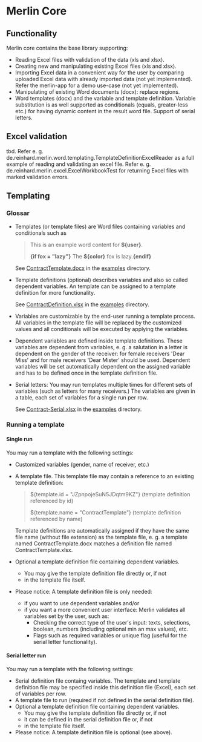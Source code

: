 # Merlin Core

## Functionality
Merlin core contains the base library supporting:
* Reading Excel files with validation of the data (xls and xlsx).
* Creating new and manipulating existing Excel files (xls and xlsx).
* Importing Excel data in a convenient way for the user by comparing
  uploaded Excel data with already imported data (not yet implemented).
  Refer the merlin-app for a demo use-case (not yet implemented).
* Manipulating of existing Word documents (docx): replace regions.
* Word templates (docx) and the variable and template definition. Variable
  substitution is as well supported as conditionals (equals, greater-less etc.)
  for having dynamic content in the result word file. Support of serial letters.

## Excel validation
tbd. Refer e. g. de.reinhard.merlin.word.templating.TemplateDefinitionExcelReader as a full example of
reading and validating an excel file.
Refer e. g.  de.reinhard.merlin.excel.ExcelWorkbookTest for returning Excel files with marked validation
errors.

## Templating
### Glossar
* Templates (or template files) are Word files containing variables and conditionals such as
  > This is an example word content for __${user}__.
  >
  > __{if fox = "lazy"}__ The __${color}__ fox is lazy.__{endif}__

  See [ContractTemplate.docx](https://github.com/kreinhard/merlin/raw/master/examples/ContractTemplate.docx)
  in the [examples](https://github.com/kreinhard/merlin/tree/master/examples) directory.
* Template definitions (optional) describes variables and also so called dependent variables.
  An template can be assigned to a template definition for more functionality.

  See [ContractDefinition.xlsx](https://github.com/kreinhard/merlin/raw/master/examples/ContractDefinition.xlsx)
  in the [examples](https://github.com/kreinhard/merlin/tree/master/examples) directory.
* Variables are customizable by the end-user running a template process. All variables in
  the template file will be replaced by the customized values and all conditionals will be executed
  by applying the variables.
* Dependent variables are defined inside template definitions. These variables are dependent from
  variables, e. g. a salutation in a letter is dependent on the gender of the receiver: for female
  receivers 'Dear Miss' and for male receivers 'Dear Mister' should be used. Dependent variables
  will be set automatically dependent on the assigned variable and has to be defined once in the template
  definition file.
* Serial letters: You may run templates multiple times for different sets of variables (such as letters for
  many receivers.) The variables are given in a table, each set of variables for a single run per row.
  
  See [Contract-Serial.xlsx](https://github.com/kreinhard/merlin/raw/master/examples/Contract-Serial.xlsx)
  in the [examples](https://github.com/kreinhard/merlin/tree/master/examples) directory.


### Running a template
#### Single run
You may run a template with the following settings:
* Customized variables (gender, name of receiver, etc.)
* A template file. This template file may contain a reference to an existing template definition:
  > ${template.id = "JZpnpojeSuN5JDqtm9KZ"} (template definition referenced by id)
  >
  > ${template.name = "ContractTemplate"} (template definition referenced by name)
    
  Template definitions are automatically assigned if they have the same file name (without file extension) as the template
   file, e. g. a template named ContractTemplate.docx matches a definition file named ContractTemplate.xlsx.
* Optional a template definition file containing dependent variables.
  * You may give the template definition file directly or, if not
  * in the template file itself.
* Please notice: A template definition file is only needed:
  * if you want to use dependent variables and/or
  * if you want a more convenient user interface: Merlin validates all variables set by the user, such as:
    * Checking the correct type of the user's input: texts, selections, boolean, numbers (including optional min an max values), etc.
    * Flags such as required variables or unique flag (useful for the serial letter functionality).
#### Serial letter run
You may run a template with the following settings:
* Serial definition file containg variables. The template and template definition file may be specified
  inside this definition file (Excel), each set of variables per row.
* A template file to run (required if not defined in the serial definition file).
* Optional a template definition file containing dependent variables.
  * You may give the template definition file directly or, if not
  * it can be defined in the serial definition file or, if not
  * in the template file itself.
* Please notice: A template definition file is optional (see above).


